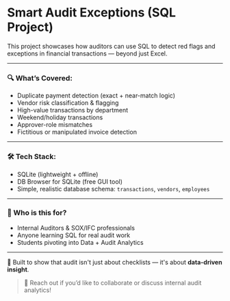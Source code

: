 
# Smart Audit Exceptions (SQL Project)

This project showcases how auditors can use SQL to detect red flags and exceptions in financial transactions — beyond just Excel.

---

### 🔍 What’s Covered:
- Duplicate payment detection (exact + near-match logic)
- Vendor risk classification & flagging
- High-value transactions by department
- Weekend/holiday transactions
- Approver-role mismatches
- Fictitious or manipulated invoice detection

---

### 🛠️ Tech Stack:
- SQLite (lightweight + offline)
- DB Browser for SQLite (free GUI tool)
- Simple, realistic database schema: `transactions`, `vendors`, `employees`

---

### 🧠 Who is this for?
- Internal Auditors & SOX/IFC professionals
- Anyone learning SQL for real audit work
- Students pivoting into Data + Audit Analytics

---

📌 Built to show that audit isn't just about checklists — it's about **data-driven insight**.

> 💬 Reach out if you’d like to collaborate or discuss internal audit analytics!

